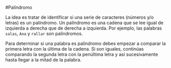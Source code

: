 #Palíndromo

La idea es tratar de identificar si una serie de caracteres (números y/o letras) es un palíndromo. Un palíndromo es una cadena que se lee igual de izquierda a derecha que de derecha a izquierda. Por ejemplo, las palabras `salas`, `Ana` y `rallar` son palíndromos.

Para determinar si una palabra es palíndromo debes empezar a comparar la primera letra con la última de la cadena. Si son iguales, continúas comparando la segunda letra con la penúltima letra y así sucesivamente hasta llegar a la mitad de la palabra.
